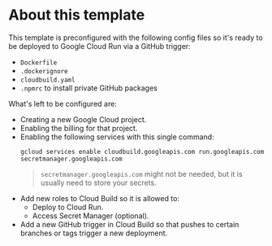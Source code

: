 # About this template

This template is preconfigured with the following config files so it's ready to be deployed to Google Cloud Run via a GitHub trigger:
- `Dockerfile`
- `.dockerignore`
- `cloudbuild.yaml`
- `.npmrc` to install private GitHub packages

What's left to be configured are:
- Creating a new Google Cloud project.
- Enabling the billing for that project.
- Enabling the following services with this single command:
	```
	gcloud services enable cloudbuild.googleapis.com run.googleapis.com secretmanager.googleapis.com
	```	
	> `secretmanager.googleapis.com` might not be needed, but it is usually need to store your secrets.
- Add new roles to Cloud Build so it is allowed to:
	- Deploy to Cloud Run.
	- Access Secret Manager (optional).
- Add a new GitHub trigger in Cloud Build so that pushes to certain branches or tags trigger a new deployment.